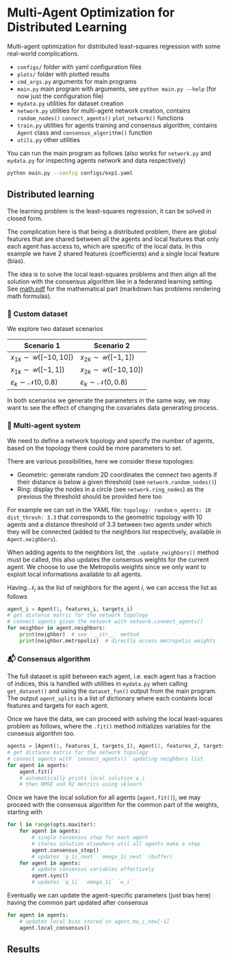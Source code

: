 # Multi-Agent Optimization for Distributed Learning

Multi-agent optimization for distributed least-squares regression with some real-world complications.

- `configs/` folder with yaml configuration files
- `plots/` folder with plotted results
- `cmd_args.py` arguments for main programs
- `main.py` main program with arguments, see `python main.py --help` (for now just the configuration file)
- `mydata.py` utilities for dataset creation
- `network.py` utilities for multi-agent network creation, contains `random_nodes()` `connect_agents()` `plot_network()` functions
- `train.py` utilities for agents training and consensus algorithm, contains `Agent` class and `consensus_algorithm()` function
- `utils.py` other utilities

You can run the main program as follows (also works for `network.py` and `mydata.py` for inspecting agents network and data respectively)

```bash
python main.py --config configs/exp1.yaml
```

## Distributed learning

The learning problem is the least-squares regression, it can be solved in closed form.

The complication here is that being a distributed problem, there are global features that are shared between all the agents and local features that only each agent has access to, which are specific of the local data. In this example we have 2 shared features (coefficients) and a single local feature (bias).

The idea is to solve the local least-squares problems and then align all the solution with the consensus algorithm like in a federated learning setting. See [math.pdf](math.pdf) for the mathematical part (markdown has problems rendering math formulas).

<!-- ### :dart: Centralized problem

We start by describing the centralized problem (which is not directly implemented).

<details>
<summary>Problem description</summary>

Given a dataset $\mathcal{D}=\bigl\{k\mid(\psi_k,y_k),k=1,\dots,K\bigr\}$ where $\psi_k$ is the vector of features, in this example $\psi_k=(x_{1k},x_{2k},1)\in\mathbb{R}^p$, and $y_k$ is a scalar value representing the groundtruth.

The model for the groundtruth is
$$
y_k=w^T\psi_k+\varepsilon_k,\quad\text{where}\quad
\psi_k=(x_{1k},\dots,x_{pk})\,\,\,\text{and}\,\,\,
\varepsilon_k\sim\mathcal{N}(0,\sigma^2)
$$

A single agent solves the problem with these steps:
1. $q=\sum_{k=1}^K\psi_ky_k\in\mathbb{R}^p$
2. $\Omega=\sum_{k=1}^K\psi_k\psi_k^T\in\mathbb{R}^{p\times p}$
3. $w^\ast=\Omega^{-1}q\in\mathbb{R}^p$ unique optimal solution

This has the assumption that $w\sim p(w)=\mathcal{N}(\mu,P)$ with $\mu=\Omega^{-1}q$ and $P=\Omega^{-1}$.

</details> -->

<!-- ### :busts_in_silhouette: Distributed problem

Now we move to the distributed problem where we consider the case in which each agent has a fraction of the global features and its own specific local features. You may find the utilities in the `train.py` file inside the `Agent` class.

<details open>
<summary>Local problem description</summary>

So, the full dataset is splitted between each agent, each agent has a fraction of indices $\mathcal{K}_i\subset\{1,\dots,K\}$. The dataset for each agent will be $\mathcal{K}_i=\bigl\{k\mid([\psi_k;\varphi_k^i],y_k)\bigr\}$, in this example $[\psi_k;\varphi_k^i]=(x_{1k},x_{2k},1)$ (each agent has the bias parameter).

Local model for each agent $i$
$$
y_k^i=w^T\psi_k+\theta_i^T\varphi_k^i+\varepsilon_k,\quad\text{where}\quad
\begin{array}{c}
\psi_k=(x_{1k},\dots,x_{pk}) \\[1ex]
\varphi_k^i=(x_{1k}^i,\dots,x_{p_ik}^i)
\end{array}\text{and}\,\,\,
\varepsilon_k\sim\mathcal{N}(0,\sigma^2)
$$

The agent $i$ solves the problem locally as before:
1. $q_i=\sum_{k\in\mathcal{K}_i}[\psi_k;\phi_k^i]y_k\in\mathbb{R}^{p+p_i}$
2. $\Omega_i=\sum_{k\in\mathcal{K}_i}[\psi_k;\phi_k^i][\psi_k;\phi_k^i]^T\in\mathbb{R}^{(p+p_i)\times(p+p_i)}$
3. $w_i^\ast=\Omega_i^{-1}q_i\in\mathbb{R}^{p+p_i}$ where $w_i=[w;\theta_i]$

The assumption here is $w_i\sim p(w_i)=\mathcal{N}(\mu_i,P_i)$ where $\mu_i=\Omega_i^{-1}q_i$ and $P_i=\Omega_i^{-1}$ as before. This is done with the `fit()` method from the `Agent` class:

```python
agents = [Agent(1, features_1, targets_1), Agent(2, features_2, targets_2)]
for agent in agents:
    agent.fit()
    # automatically prints local solution w_i
    # then RMSE and R2 metrics using sklearn
```

</details> -->

### :file_folder: Custom dataset

We explore two dataset scenarios

Scenario 1 | Scenario 2
---------- | ----------
$x_{1k}\sim\mathcal{U}([-10,10])$ | $x_{2k}\sim\mathcal{U}([-1,1])$
$x_{1k}\sim\mathcal{U}([-1,1])$ | $x_{2k}\sim\mathcal{U}([-10,10])$ 
$\varepsilon_k\sim\mathcal{N}(0,0.8)$ | $\varepsilon_k\sim\mathcal{N}(0,0.8)$

In both scenarios we generate the parameters in the same way, we may want to see the effect of changing the covariates data generating process.

### :busts_in_silhouette: Multi-agent system

We need to define a network topology and specify the number of agents, based on the topology there could be more parameters to set.

There are various possibilities, here we consider these topologies:
- Geometric: generate random 2D coordinates the connect two agents if their distance is below a given threshold (see `network.random_nodes()`)
- Ring: display the nodes in a circle (see `network.ring_nodes`) as the previous the threshold should be provided here too

For example we can set in the YAML file: `topology: random` `n_agents: 10` `dist_thresh: 3.3` that corresponds to the geometric topology with 10 agents and a distance threshold of 3.3 between two agents under which they will be connected (added to the neighbors list respectively, available in `Agent.neighbors`).

When adding agents to the neighbors list, the `.update_neighbors()` method must be called, this also updates the consensus weights for the current agent. We choose to use the Metropolis weights since we only want to exploit local informations available to all agents.

Having $\mathcal{N}_i$ as the list of neighbors for the agent $i$, we can access the list as follows

```python
agent_i = Agent(1, features_i, targets_i)
# get distance matric for the network topology
# connect agents given the network with network.connect_agents()
for neighbor in agent.neighbors:
    print(neighbor)  # see `__str__` method
    print(neighbor.metropolis)  # directly access metropolis weights
```

### :mailbox_with_mail: Consensus algorithm

The full dataset is split between each agent, i.e. each agent has a fraction of indices, this is handled with utilities in `mydata.py` when calling `get_dataset()` and using the `dataset_fun()` output from the main program. The output `agent_splits` is a list of dictionary where each containts local features and targets for each agent.

Once we have the data, we can proceed with solving the local least-squares problem as follows, where the `.fit()` method initializes variables for the consesus algorithm too.

```python
agents = [Agent(1, features_1, targets_1), Agent(2, features_2, targets_2)]
# get distance matrix for the network topology
# connect agents with `connect_agents()` updating neighbors list
for agent in agents:
    agent.fit()
    # automatically prints local solution w_i
    # then RMSE and R2 metrics using sklearn
```

<!-- <details open>
<summary>Consensus algorithm</summary>

Now let's dive deep into the algorithm that allows to align the local solution for each agent. The complexity here is that each agent solution has a common part and an agent-specific part.

##### Bayesian stuffs

We can decompose $p(w_i)=\mathcal{N}(\mu_i,P_i)$ as follows exploiting the Bayesian interpretation for the prior

$$
p(w_i)=p(w,\theta_i)=p(\theta_i\lvert w)p(w)\quad\text{with}\quad
\mu_i=
\begin{bmatrix}
\mu_{1i} \\ \mu_{2i}
\end{bmatrix}\,\,\,\text{and}\,\,\,
P_i=
\begin{bmatrix}
P_{11i} & P_{12i} \\ P_{21i} & P_{22i}
\end{bmatrix}
$$

Staying with the Gaussian prior we can obtain the exact form of the decomposed joint distribution

$$
\begin{array}{c}
p(w)\sim\mathcal{N}(\mu_{1i}, P_{11i}) \\[2ex]
p(\theta_i\lvert w)\sim\mathcal{N}(\mu_{2\lvert1i}, P_{2\lvert1i})
\end{array}\qquad
\begin{array}{c}
\mu_{2\lvert1i}=\mu_{2i}+P_{21i}P_{11i}^{-1}(w-\mu_{1i})
\\[2ex]
P_{2\lvert1i}=P_{22i}-P_{21i}P_{11i}^{-1}P_{12i}
\end{array}
$$

##### Metropolis weights

Since we only want to use local information available to all agents, we use the Metropolis weights defined as follows:

$$
\pi_{ij}=
\begin{cases}
1-\sum_{j\in\mathcal{N}_i}\pi_{ij} & \text{if $j=i$} \\
\frac{1}{1+\max\{d_i,d_j\}} & \text{if $j\in\mathcal{N}_i$} \\
0 & \text{otherwise}
\end{cases}
$$

Having $\mathcal{N}_i$ as the list of neightbors for the agent $i$ available that can be accessed with
```python
agent_i = Agent(1, features_i, targets_i)
# connect agents given the network with network.connect_agents()
for neighbor in agent.neighbors:
    print(neighbor)
```

##### Fusing the common part

Once we have the local solution for each agent (`agent.fit()`), we may proceed with the consensus algorithm for the common part of the weights, starting with

$$
q_{1i}(0)=P_{11i}^{-1}\mu_{1i}\quad\text{and}\quad
\Omega_{1i}(0)=P_{11i}^{-1}
$$

We give the consensus steps $L$ in the YAML configuration file as `maxiter` then `for l=1,...,L`
1. $q_{1i}(l+1)=\pi_{ii}q_{1i}(l)+\sum_{j\in\mathcal{N}_i}\pi_{ij}q_{1j}(l)$
2. $\Omega_{1i}(l+1)=\pi_{ii}\Omega_{1i}(l)+\sum_{j\in\mathcal{N}_i}\pi_{ij}\Omega_{1j}(l)$
3. $w_{1i}(l+1)=\mu_{1i}(l+1)=\bigl[\Omega_{1i}(l+1)\bigr]^{-1}q_{1i}(l+1)$

This will yield $q_{1i}(L)$, $\Omega_{1i}(L)$ and then $w_{1i}(L)$ from the function `train.consensus_algorithm()`:

```python
for l in range(opts.maxiter):
    # single consensus step for each agent
    for agent in agents:
        agent.consensus_step()
        # updates `q_1i_next` `omega_1i_next` (buffer)
    # update consensus variables effectively
    for agent in agents:
        agent.sync()
        # updates `q_1i` `omega_1i` `w_i`
```

Eventually we can update the agent-specific parameters having the common part updated after consensus

$$
\mu_{2i}(L)=\mu_{2i}+P_{21i}P_{11i}^{-1}\bigl(\mu_{1i}(L)-\mu_{1i}\bigr)
$$
where $\mu_{2i}$ is the mean from the local data distribution (`agent.mu_i` and `agent.sigma_i`), so this will results in the global distribution (`agent.mu_i_new` and `agent.sigma_i_new`).

```python
for agent in agents:
    # updates local bias stored in agent.mu_i_new[-1]
    agent.local_consensus()
```

</details> -->

Once we have the local solution for all agents (`agent.fit()`), we may proceed with the consensus algorithm for the common part of the weights, starting with

```python
for l in range(opts.maxiter):
    for agent in agents:
        # single consensus step for each agent
        # stores solution elsewhere util all agents make a step
        agent.consensus_step()
        # updates `q_1i_next` `omega_1i_next` (buffer)
    for agent in agents:
        # update consensus variables effectively
        agent.sync()
        # updates `q_1i` `omega_1i` `w_i`
```

Eventually we can update the agent-specific parameters (just bias here) having the common part updated after consensus

```python
for agent in agents:
    # updates local bias stored in agent.mu_i_new[-1]
    agent.local_consensus()
```

## Results


